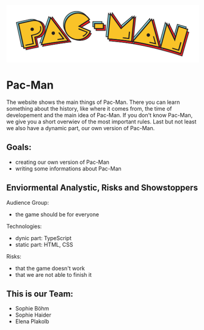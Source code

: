 ![A Pac-Man](pacMan.jpg)

# Pac-Man
The website shows the main things of Pac-Man. There you can learn something about the history, like where it comes from, the time of developement and the main idea of Pac-Man. If you don't know Pac-Man, we give you a short overwiev of the most important rules. Last but not least we also have a dynamic part, our own version of Pac-Man.   

## Goals:
* creating our own version of Pac-Man
* writing some informations about Pac-Man 

## Enviormental Analystic, Risks and Showstoppers
Audience Group:
* the game should be for everyone 

Technologies: 
* dynic part: TypeScript
* static part: HTML, CSS

Risks: 
* that the game doesn't work 
* that we are not able to finish it 

## This is our Team:
* Sophie Böhm
* Sophie Haider
* Elena Plakolb